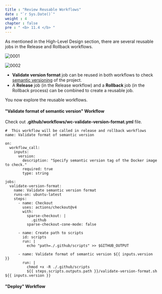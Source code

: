 ```yaml
---
title : "Review Reusable Workflows"
date : "`r Sys.Date()`"
weight : 4
chapter : false
pre : " <b> 11.4 </b> "
---
```


As mentioned in the High-Level Design section, there are several reusable jobs in the Release and Rollback workflows.

![0001](/images/11/4/0001.svg?featherlight=false&width=100pc)

![0002](/images/11/4/0002.svg?featherlight=false&width=100pc)

- **Validate version format** job can be reused in both workflows to check [semantic versioning](https://semver.org/) of the project.
- A **Release** job (in the Release workflow) and a **Rollback** job (in the Rollback process) can be combined to create a reusable job.


You now explore the reusable workflows.

#### "Validate format of semantic version" Workflow

Check out **.github/workflows/wc-validate-version-format.yml** file.

```
#  This workflow will be called in release and rollback workflows
name: Validate format of semantic version

on:
  workflow_call:
    inputs:
      version:
        description: "Specify semantic version tag of the Docker image to check."
        required: true
        type: string

jobs:
  validate-version-format:
    name: Validate semantic version format
    runs-on: ubuntu-latest
    steps:
      - name: Checkout
        uses: actions/checkout@v4
        with:
          sparse-checkout: |
            .github
          sparse-checkout-cone-mode: false

      - name: Create path to scripts
        id: scripts
        run: |
          echo "path=./.github/scripts" >> $GITHUB_OUTPUT

      - name: Validate format of semantic version ${{ inputs.version }}
        run: |
          chmod +x -R ./.github/scripts
          ${{ steps.scripts.outputs.path }}/validate-version-format.sh ${{ inputs.version }}
```

#### "Deploy" Workflow